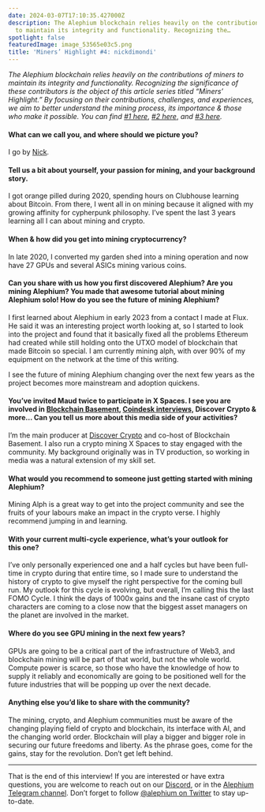 ```yaml
---
date: 2024-03-07T17:10:35.427000Z
description: The Alephium blockchain relies heavily on the contributions of miners
  to maintain its integrity and functionality. Recognizing the…
spotlight: false
featuredImage: image_53565e03c5.png
title: 'Miners’ Highlight #4: nickdimondi'
---
```


_The Alephium blockchain relies heavily on the contributions of miners to maintain its integrity and functionality. Recognizing the significance of these contributors is the object of this article series titled “Miners’ Highlight.” By focusing on their contributions, challenges, and experiences, we aim to better understand the mining process, its importance & those who make it possible. You can find_ <a href="/news/post/miners-highlight-1-cedric-crispin-c4ed456f6d10" ><em>#1 here</em></a>, <a href="/news/post/miners-highlight-1-jake-aka-hiram-abiff-a8833307f316" ><em>#2 here</em></a>, _and_ <a href="/news/post/miners-highlight-3-bokiko-7b2a22ea0253" ><em>#3 here</em></a>_._

#### What can we call you, and where should we picture you?

I go by <a href="https://twitter.com/NickDimondi" >Nick</a>.

#### Tell us a bit about yourself, your passion for mining, and your background story.

I got orange pilled during 2020, spending hours on Clubhouse learning about Bitcoin. From there, I went all in on mining because it aligned with my growing affinity for cypherpunk philosophy. I’ve spent the last 3 years learning all I can about mining and crypto.

#### When & how did you get into mining cryptocurrency?

In late 2020, I converted my garden shed into a mining operation and now have 27 GPUs and several ASICs mining various coins.

#### Can you share with us how you first discovered Alephium? Are you mining Alephium? You made that awesome tutorial about mining Alephium solo! How do you see the future of mining Alephium?

I first learned about Alephium in early 2023 from a contact I made at Flux. He said it was an interesting project worth looking at, so I started to look into the project and found that it basically fixed all the problems Ethereum had created while still holding onto the UTXO model of blockchain that made Bitcoin so special. I am currently mining alph, with over 90% of my equipment on the network at the time of this writing.

I see the future of mining Alephium changing over the next few years as the project becomes more mainstream and adoption quickens.

#### You’ve invited Maud twice to participate in X Spaces. I see you are involved in <a href="https://www.youtube.com/channel/UCB8sMtMOYVY_m6jYZcnQdUA" >Blockchain Basement</a>, <a href="https://www.coindesk.com/tag/nick-dimondi/" >Coindesk interviews,</a> Discover Crypto & more… Can you tell us more about this media side of your activities?

I’m the main producer at <a href="https://www.youtube.com/@DiscoverCrypto_" >Discover Crypto</a> and co-host of Blockchain Basement. I also run a crypto mining X Spaces to stay engaged with the community. My background originally was in TV production, so working in media was a natural extension of my skill set.

#### What would you recommend to someone just getting started with mining Alephium?

Mining Alph is a great way to get into the project community and see the fruits of your labours make an impact in the crypto verse. I highly recommend jumping in and learning.

#### With your current multi-cycle experience, what’s your outlook for this one?

I’ve only personally experienced one and a half cycles but have been full-time in crypto during that entire time, so I made sure to understand the history of crypto to give myself the right perspective for the coming bull run. My outlook for this cycle is evolving, but overall, I’m calling this the last FOMO Cycle. I think the days of 1000x gains and the insane cast of crypto characters are coming to a close now that the biggest asset managers on the planet are involved in the market.

#### Where do you see GPU mining in the next few years?

GPUs are going to be a critical part of the infrastructure of Web3, and blockchain mining will be part of that world, but not the whole world. Compute power is scarce, so those who have the knowledge of how to supply it reliably and economically are going to be positioned well for the future industries that will be popping up over the next decade.

#### Anything else you’d like to share with the community?

The mining, crypto, and Alephium communities must be aware of the changing playing field of crypto and blockchain, its interface with AI, and the changing world order. Blockchain will play a bigger and bigger role in securing our future freedoms and liberty. As the phrase goes, come for the gains, stay for the revolution. Don’t get left behind.

---

That is the end of this interview! If you are interested or have extra questions, you are welcome to reach out on our [Discord](/discord), or in the <a href="https://t.me/alephiumgroup" >Alephium Telegram channel</a>. Don’t forget to follow <a href="https://twitter.com/alephium" >@alephium on Twitter</a> to stay up-to-date.
